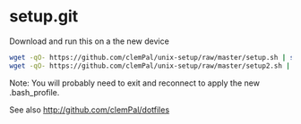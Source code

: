 setup.git
=========
Download and run this on a the new device

```sh
wget -qO- https://github.com/clemPal/unix-setup/raw/master/setup.sh | sh
wget -qO- https://github.com/clemPal/unix-setup/raw/master/setup2.sh | sh
```

Note: You will probably need to exit and reconnect to apply the new .bash_profile.

See also http://github.com/clemPal/dotfiles





